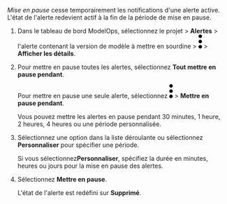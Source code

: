 *Mise en pause* cesse temporairement les notifications d'une alerte active. L'état de l'alerte redevient actif à la fin de la période de mise en pause.

1.  Dans le tableau de bord ModelOps, sélectionnez le projet > **Alertes** > l'alerte contenant la version de modèle à mettre en sourdine > ![kebab menu](Images/zsz1597101912145.svg) > **Afficher les détails**.


1.  Pour mettre en pause toutes les alertes, sélectionnez **Tout mettre en pause pendant**.

    Pour mettre en pause une seule alerte, sélectionnez ![kebab menu](Images/zsz1597101912145.svg) > **Mettre en pause pendant**.

    Vous pouvez mettre les alertes en pause pendant 30 minutes, 1 heure, 2 heures, 4 heures ou une période personnalisée.


1.  Sélectionnez une option dans la liste déroulante ou sélectionnez **Personnaliser** pour spécifier une période.

    Si vous sélectionnez**Personnaliser**, spécifiez la durée en minutes, heures ou jours pour la mise en pause des alertes.


1.  Sélectionnez **Mettre en pause**.

    L'état de l'alerte est redéfini sur **Supprimé**.


